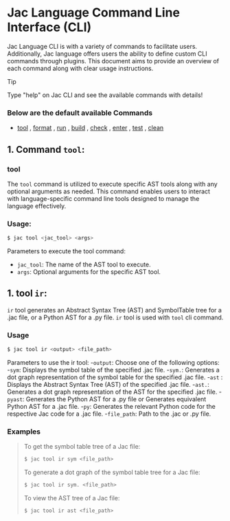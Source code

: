 # Jac Language Command Line Interface (CLI)

Jac Language CLI is with a variety of commands to facilitate users. Additionally, Jac language offers users the ability to define custom CLI commands through plugins. This document aims to provide an overview of each command along with clear usage instructions.

> [!TIP]
> Type "help" on Jac CLI and see the available commands with details!

### Below are the default available Commands
- [tool](#tool) , [format](#format) , [run](#run) , [build](#build) , [check](#check) , [enter](#enter) , [test](#test) , [clean](#clean)

## 1. Command `tool`:
### tool
The `tool` command is utilized to execute specific AST tools along with any optional arguments as needed. This command enables users to interact with language-specific command line tools designed to manage the language effectively.
### Usage:
```bash
$ jac tool <jac_tool> <args>
```
  Parameters to execute the tool command:
  - `jac_tool`: The name of the AST tool to execute.
  - `args`: Optional arguments for the specific AST tool.

  ## 1. tool `ir`:
   `ir` tool generates an Abstract Syntax Tree (AST) and SymbolTable tree for a .jac file, or a Python AST for a .py file. `ir` tool is used with `tool` cli command.
  ### Usage
  ```bash
  $ jac tool ir <output> <file_path>
  ```
  Parameters to use the ir tool:
-`output`: Choose one of the following options:
    -`sym`: Displays the symbol table of the specified .jac file.
    -`sym.`: Generates a dot graph representation of the symbol table for the specified .jac file.
    -`ast` : Displays the Abstract Syntax Tree (AST) of the specified .jac file.
    -`ast.`: Generates a dot graph representation of the AST for the specified .jac file.
    -`pyast`: Generates the Python AST for a .py file or  Generates equivalent Python AST for a .jac file.
    -`py`: Generates the relevant Python code for the respective Jac code for a .jac file.
    -`file_path`: Path to the .jac or .py file.

  ### Examples
  >To get the symbol table tree of a Jac file:
  >```bash
  >$ jac tool ir sym <file_path>
  >```
  >To generate a dot graph of the symbol table tree for a Jac file:
  >```bash
  >$ jac tool ir sym. <file_path>
  >```
  >To view the AST tree of a Jac file:
  >```bash
  >$ jac tool ir ast <file_path>
  >```
